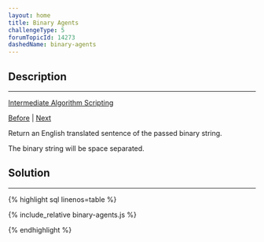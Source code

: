 ```yaml
---
layout: home
title: Binary Agents
challengeType: 5
forumTopicId: 14273
dashedName: binary-agents
---
```


<div class="row">
<div class="columnStmt" markdown="1">

## Description
------

[Intermediate Algorithm Scripting](../intermediate-algorithm-scripting/README.html) 

[Before](./steamroller.md)  | [Next](./everything-be-true.md) 

Return an English translated sentence of the passed binary string.

The binary string will be space separated.

</div>
<div class="columnSol" markdown="1">

## Solution
------

{% highlight sql linenos=table %}

{% include_relative binary-agents.js %}

{% endhighlight %}

</div>
</div>

